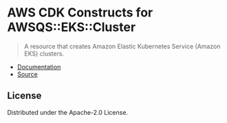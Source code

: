 # AWS CDK Constructs for AWSQS::EKS::Cluster

> A resource that creates Amazon Elastic Kubernetes Service (Amazon EKS) clusters.

* [Documentation](https://github.com/aws-quickstart/quickstart-amazon-eks-cluster-resource-provider/blob/main/README.md)
* [Source](https://github.com/aws-quickstart/quickstart-amazon-eks-cluster-resource-provider.git)

## License

Distributed under the Apache-2.0 License.
